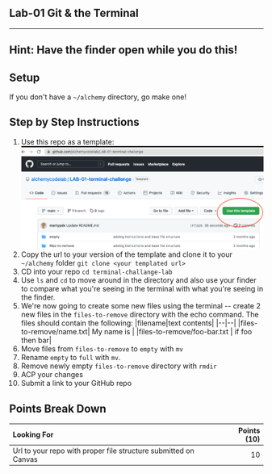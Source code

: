 ## Lab-01 Git & the Terminal

---

## Hint: Have the finder open while you do this!

## Setup

If you don't have a `~/alchemy` directory, go make one!

## Step by Step Instructions

1. Use this repo as a template:
   ![](./repo-from-template.png)
1. Copy the url to your version of the template and clone it to your `~/alchemy` folder
   `git clone <your templated url>`
1. CD into your repo
   `cd terminal-challange-lab`
1. Use `ls` and `cd` to move around in the directory and also use your finder to compare what you're seeing in the terminal with what you're seeing in the finder.
1. We're now going to create some new files using the terminal -- create 2 new files in the `files-to-remove` directory with the echo command. The files should contain the following:
   |filename|text contents|
   |--|--|
   |files-to-remove/name.txt| My name is <your name> |
   |files-to-remove/foo-bar.txt | if foo then bar|
1. Move files from `files-to-remove` to `empty` with `mv`
1. Rename `empty` to `full` with `mv`.
1. Remove newly empty `files-to-remove` directory with `rmdir`
1. ACP your changes
1. Submit a link to your GitHub repo

## Points Break Down

| Looking For                                               | Points (10) |
| :-------------------------------------------------------- | ----------: |
| Url to your repo with proper file structure submitted on Canvas |          10 |
